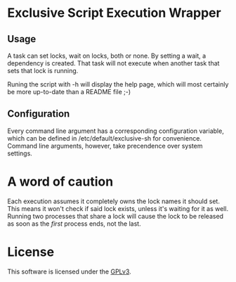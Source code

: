 # Exclusive Script Execution Wrapper #

## Usage ##

A task can set locks, wait on locks, both or none.
By setting a wait, a dependency is created. That task will not execute when 
another task that sets that lock is running.

Runing the script with -h will display the help page, which will most 
certainly be more up-to-date than a README file ;-)

## Configuration ##

Every command line argument has a corresponding configuration variable, 
which can be defined in /etc/default/exclusive-sh for convenience.
Command line arguments, however, take precendence over system settings.

# A word of caution #

Each execution assumes it completely owns the lock names it should set. This 
means it won't check if said lock exists, unless it's waiting for it as well.
Running two processes that share a lock will cause the lock to be released 
as soon as the _first_ process ends, not the last.

# License #
This software is licensed under the [GPLv3](http://www.gnu.org/licenses/gpl.txt).
